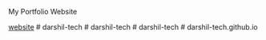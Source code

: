 My Portfolio Website

[website](https://darshil-tech.github.io/)
#   d a r s h i l - t e c h 
 
 #   d a r s h i l - t e c h 
 
 #   d a r s h i l - t e c h 
 
 #   d a r s h i l - t e c h . g i t h u b . i o 
 
 
